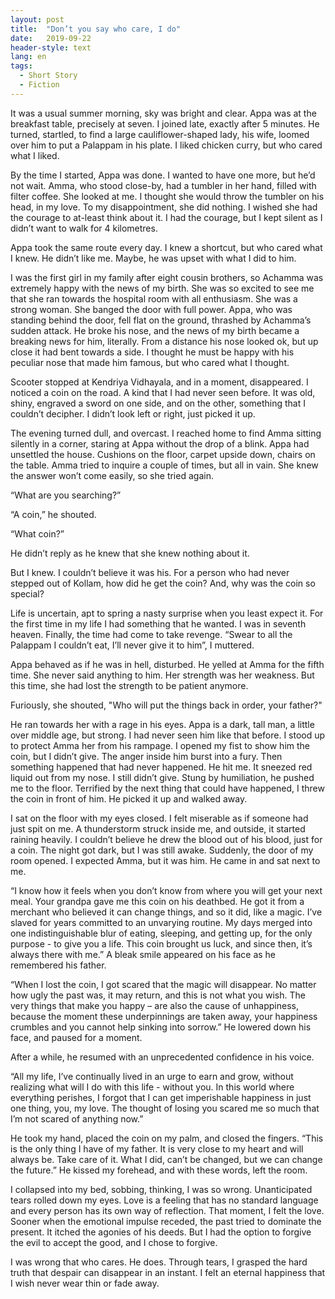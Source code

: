```yaml
---
layout: post
title:  "Don’t you say who care, I do"
date:   2019-09-22
header-style: text
lang: en
tags:
  - Short Story
  - Fiction
---
```

It was a usual summer morning, sky was bright and clear. Appa was at the breakfast table, precisely at seven. I joined late, exactly after 5 minutes. He turned, startled, to find a large cauliflower-shaped lady, his wife, loomed over him to put a Palappam in his plate. I liked chicken curry, but who cared what I liked.

By the time I started, Appa was done. I wanted to have one more, but he’d not wait. Amma, who stood close-by, had a tumbler in her hand, filled with filter coffee. She looked at me. I thought she would throw the tumbler on his head, in my love. To my disappointment, she did nothing. I wished she had the courage to at-least think about it. I had the courage, but I kept silent as I didn’t want to walk for 4 kilometres. 

Appa took the same route every day. I knew a shortcut, but who cared what I knew. He didn’t like me. Maybe, he was upset with what I did to him. 

I was the first girl in my family after eight cousin brothers, so Achamma was extremely happy with the news of my birth. She was so excited to see me that she ran towards the hospital room with all enthusiasm. She was a strong woman. She banged the door with full power. Appa, who was standing behind the door, fell flat on the ground, thrashed by Achamma’s sudden attack. He broke his nose, and the news of my birth became a breaking news for him, literally. From a distance his nose looked ok, but up close it had bent towards a side. I thought he must be happy with his peculiar nose that made him famous, but who cared what I thought.

Scooter stopped at Kendriya Vidhayala, and in a moment, disappeared. I noticed a coin on the road. A kind that I had never seen before. It was old, shiny, engraved a sword on one side, and on the other, something that I couldn’t decipher. I didn’t look left or right, just picked it up.

The evening turned dull, and overcast. I reached home to find Amma sitting silently in a corner, staring at Appa without the drop of a blink. Appa had unsettled the house. Cushions on the floor, carpet upside down, chairs on the table. Amma tried to inquire a couple of times, but all in vain. She knew the answer won’t come easily, so she tried again.

“What are you searching?” 

“A coin,” he shouted.

“What coin?”

He didn’t reply as he knew that she knew nothing about it. 

But I knew. I couldn’t believe it was his. For a person who had never stepped out of Kollam, how did he get the coin? And, why was the coin so special? 

Life is uncertain, apt to spring a nasty surprise when you least expect it. For the first time in my life I had something that he wanted. I was in seventh heaven. Finally, the time had come to take revenge. “Swear to all the Palappam I couldn’t eat, I’ll never give it to him”, I muttered.

Appa behaved as if he was in hell, disturbed. He yelled at Amma for the fifth time. She never said anything to him. Her strength was her weakness. But this time, she had lost the strength to be patient anymore.

Furiously, she shouted, "Who will put the things back in order, your father?"

He ran towards her with a rage in his eyes. Appa is a dark, tall man, a little over middle age, but strong. I had never seen him like that before. I stood up to protect Amma her from his rampage. I opened my fist to show him the coin, but I didn’t give. The anger inside him burst into a fury. Then something happened that had never happened. He hit me. It sneezed red liquid out from my nose. I still didn’t give. Stung by humiliation, he pushed me to the floor. Terrified by the next thing that could have happened, I threw the coin in front of him. He picked it up and walked away.

I sat on the floor with my eyes closed. I felt miserable as if someone had just spit on me. A thunderstorm struck inside me, and outside, it started raining heavily. I couldn’t believe he drew the blood out of his blood, just for a coin. 
The night got dark, but I was still awake. Suddenly, the door of my room opened. I expected Amma, but it was him. He came in and sat next to me.

“I know how it feels when you don’t know from where you will get your next meal. Your grandpa gave me this coin on his deathbed. He got it from a merchant who believed it can change things, and so it did, like a magic. I’ve slaved for years committed to an unvarying routine. My days merged into one indistinguishable blur of eating, sleeping, and getting up, for the only purpose - to give you a life. This coin brought us luck, and since then, it’s always there with me.” A bleak smile appeared on his face as he remembered his father.

“When I lost the coin, I got scared that the magic will disappear. No matter how ugly the past was, it may return, and this is not what you wish. The very things that make you happy – are also the cause of unhappiness, because the moment these underpinnings are taken away, your happiness crumbles and you cannot help sinking into sorrow.” He lowered down his face, and paused for a moment.

After a while, he resumed with an unprecedented confidence in his voice.

“All my life, I’ve continually lived in an urge to earn and grow, without realizing what will I do with this life - without you. In this world where everything perishes, I forgot that I can get imperishable happiness in just one thing, you, my love. The thought of losing you scared me so much that I’m not scared of anything now.”

He took my hand, placed the coin on my palm, and closed the fingers. “This is the only thing I have of my father. It is very close to my heart and will always be. Take care of it. What I did, can’t be changed, but we can change the future.” He kissed my forehead, and with these words, left the room.

I collapsed into my bed, sobbing, thinking, I was so wrong. Unanticipated tears rolled down my eyes. Love is a feeling that has no standard language and every person has its own way of reflection. That moment, I felt the love. Sooner when the emotional impulse receded, the past tried to dominate the present. It itched the agonies of his deeds. But I had the option to forgive the evil to accept the good, and I chose to forgive.

I was wrong that who cares. He does. Through tears, I grasped the hard truth that despair can disappear in an instant. I felt an eternal happiness that I wish never wear thin or fade away.


